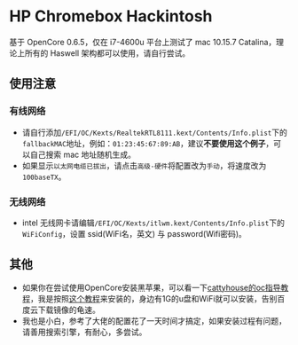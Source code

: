 # HP Chromebox Hackintosh

基于 OpenCore 0.6.5，仅在 i7-4600u 平台上测试了 mac 10.15.7 Catalina，理论上所有的 Haswell 架构都可以使用，请自行尝试。

## 使用注意

### 有线网络

-   请自行添加`/EFI/OC/Kexts/RealtekRTL8111.kext/Contents/Info.plist`下的`fallbackMAC`地址，例如：`01:23:45:67:89:AB`，建议**不要使用这个例子**，可以自己搜索 mac 地址随机生成。
-   如果显示`以太网电缆已拔出`，请点击`高级-硬件`将配置改为`手动`，将速度改为`100baseTX`。

### 无线网络

-   intel 无线网卡请编辑`/EFI/OC/Kexts/itlwm.kext/Contents/Info.plist`下的`WiFiConfig`，设置 ssid(WiFi名，英文) 与 password(Wifi密码)。   

## 其他

- 如果你在尝试使用OpenCore安装黑苹果，可以看一下[cattyhouse的oc指导教程](https://github.com/cattyhouse/oc-guide)，我是按照[这个教程](https://github.com/cattyhouse/oc-guide/blob/master/oc-dmg-install.md)来安装的，身边有1G的u盘和WiFi就可以安装，告别百度云下载镜像的龟速。
- 我也是小白，参考了大佬的配置花了一天时间才搞定，如果安装过程有问题，请善用搜索引擎，有耐心，多尝试。

